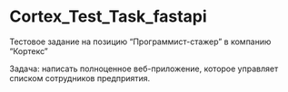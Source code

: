 # Cortex_Test_Task_fastapi
Тестовое задание на позицию “Программист-стажер” в компанию “Кортекс”

Задача: написать полноценное веб-приложение, которое управляет списком сотрудников предприятия.
